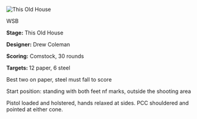 ![This Old House](https://github.com/bagellord/USPSA-Stages/blob/master/26-30%20rounds/This%20Old%20House%20-%2030%20Rounds%20-%20Comstock/This%20Old%20House.png)

WSB

<b>Stage:</b> This Old House

<b>Designer:</b> Drew Coleman

<b>Scoring:</b> Comstock, 30 rounds

<b>Targets: </b>12 paper, 6 steel

Best two on paper, steel must fall to score

Start position: standing with both feet nf marks, outside the shooting area

Pistol loaded and holstered, hands relaxed at sides. PCC shouldered and pointed at either cone.
